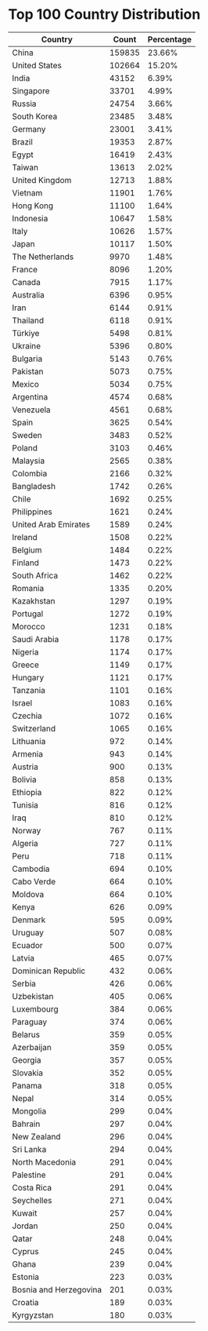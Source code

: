 # Top 100 Country Distribution
| Country | Count | Percentage |
|----|----|----|
| China | 159835 | 23.66% |
| United States | 102664 | 15.20% |
| India | 43152 | 6.39% |
| Singapore | 33701 | 4.99% |
| Russia | 24754 | 3.66% |
| South Korea | 23485 | 3.48% |
| Germany | 23001 | 3.41% |
| Brazil | 19353 | 2.87% |
| Egypt | 16419 | 2.43% |
| Taiwan | 13613 | 2.02% |
| United Kingdom | 12713 | 1.88% |
| Vietnam | 11901 | 1.76% |
| Hong Kong | 11100 | 1.64% |
| Indonesia | 10647 | 1.58% |
| Italy | 10626 | 1.57% |
| Japan | 10117 | 1.50% |
| The Netherlands | 9970 | 1.48% |
| France | 8096 | 1.20% |
| Canada | 7915 | 1.17% |
| Australia | 6396 | 0.95% |
| Iran | 6144 | 0.91% |
| Thailand | 6118 | 0.91% |
| Türkiye | 5498 | 0.81% |
| Ukraine | 5396 | 0.80% |
| Bulgaria | 5143 | 0.76% |
| Pakistan | 5073 | 0.75% |
| Mexico | 5034 | 0.75% |
| Argentina | 4574 | 0.68% |
| Venezuela | 4561 | 0.68% |
| Spain | 3625 | 0.54% |
| Sweden | 3483 | 0.52% |
| Poland | 3103 | 0.46% |
| Malaysia | 2565 | 0.38% |
| Colombia | 2166 | 0.32% |
| Bangladesh | 1742 | 0.26% |
| Chile | 1692 | 0.25% |
| Philippines | 1621 | 0.24% |
| United Arab Emirates | 1589 | 0.24% |
| Ireland | 1508 | 0.22% |
| Belgium | 1484 | 0.22% |
| Finland | 1473 | 0.22% |
| South Africa | 1462 | 0.22% |
| Romania | 1335 | 0.20% |
| Kazakhstan | 1297 | 0.19% |
| Portugal | 1272 | 0.19% |
| Morocco | 1231 | 0.18% |
| Saudi Arabia | 1178 | 0.17% |
| Nigeria | 1174 | 0.17% |
| Greece | 1149 | 0.17% |
| Hungary | 1121 | 0.17% |
| Tanzania | 1101 | 0.16% |
| Israel | 1083 | 0.16% |
| Czechia | 1072 | 0.16% |
| Switzerland | 1065 | 0.16% |
| Lithuania | 972 | 0.14% |
| Armenia | 943 | 0.14% |
| Austria | 900 | 0.13% |
| Bolivia | 858 | 0.13% |
| Ethiopia | 822 | 0.12% |
| Tunisia | 816 | 0.12% |
| Iraq | 810 | 0.12% |
| Norway | 767 | 0.11% |
| Algeria | 727 | 0.11% |
| Peru | 718 | 0.11% |
| Cambodia | 694 | 0.10% |
| Cabo Verde | 664 | 0.10% |
| Moldova | 664 | 0.10% |
| Kenya | 626 | 0.09% |
| Denmark | 595 | 0.09% |
| Uruguay | 507 | 0.08% |
| Ecuador | 500 | 0.07% |
| Latvia | 465 | 0.07% |
| Dominican Republic | 432 | 0.06% |
| Serbia | 426 | 0.06% |
| Uzbekistan | 405 | 0.06% |
| Luxembourg | 384 | 0.06% |
| Paraguay | 374 | 0.06% |
| Belarus | 359 | 0.05% |
| Azerbaijan | 359 | 0.05% |
| Georgia | 357 | 0.05% |
| Slovakia | 352 | 0.05% |
| Panama | 318 | 0.05% |
| Nepal | 314 | 0.05% |
| Mongolia | 299 | 0.04% |
| Bahrain | 297 | 0.04% |
| New Zealand | 296 | 0.04% |
| Sri Lanka | 294 | 0.04% |
| North Macedonia | 291 | 0.04% |
| Palestine | 291 | 0.04% |
| Costa Rica | 291 | 0.04% |
| Seychelles | 271 | 0.04% |
| Kuwait | 257 | 0.04% |
| Jordan | 250 | 0.04% |
| Qatar | 248 | 0.04% |
| Cyprus | 245 | 0.04% |
| Ghana | 239 | 0.04% |
| Estonia | 223 | 0.03% |
| Bosnia and Herzegovina | 201 | 0.03% |
| Croatia | 189 | 0.03% |
| Kyrgyzstan | 180 | 0.03% |
